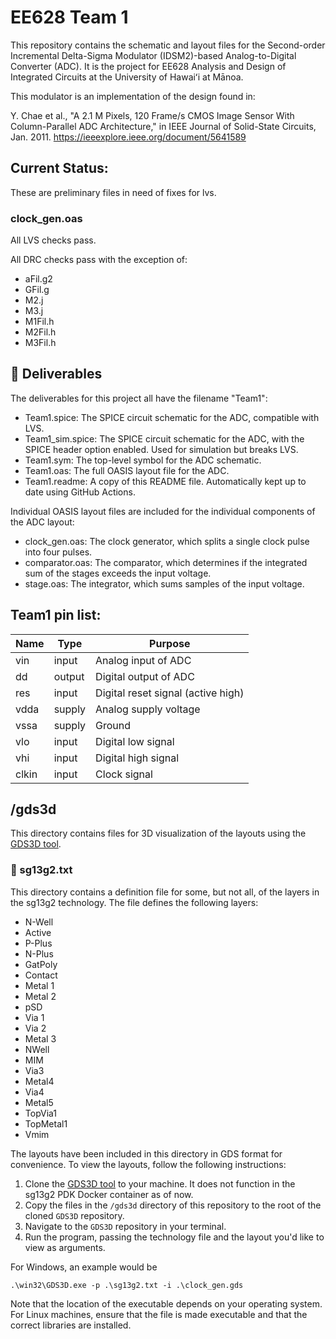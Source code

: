 # EE628 Team 1
This repository contains the schematic and layout files for the Second-order Incremental Delta-Sigma Modulator (IDSM2)-based 
Analog-to-Digital Converter (ADC). It is the project for EE628 Analysis and Design of Integrated Circuits at the University of Hawaiʻi at Mānoa.

This modulator is an implementation of the design found in:

Y. Chae et al., "A 2.1 M Pixels, 120 Frame/s CMOS Image Sensor With Column-Parallel 
ADC Architecture," in IEEE Journal of Solid-State Circuits, Jan. 2011. https://ieeexplore.ieee.org/document/5641589

## Current Status:
These are preliminary files in need of fixes for lvs.

### clock_gen.oas
All LVS checks pass.

All DRC checks pass with the exception of:
- aFil.g2
- GFil.g
- M2.j
- M3.j
- M1Fil.h
- M2Fil.h
- M3Fil.h

## 📄 Deliverables
The deliverables for this project all have the filename "Team1":
- Team1.spice: The SPICE circuit schematic for the ADC, compatible with LVS.
- Team1_sim.spice: The SPICE circuit schematic for the ADC, with the SPICE header option enabled. Used for simulation but breaks LVS.
- Team1.sym: The top-level symbol for the ADC schematic.
- Team1.oas: The full OASIS layout file for the ADC.
- Team1.readme: A copy of this README file. Automatically kept up to date using GitHub Actions.

Individual OASIS layout files are included for the individual components of the ADC layout: 
- clock_gen.oas: The clock generator, which splits a single clock pulse into four pulses.
- comparator.oas: The comparator, which determines if the integrated sum of the stages exceeds the input voltage.
- stage.oas: The integrator, which sums samples of the input voltage.

## Team1 pin list:
Name|Type|Purpose
---|---|---
vin|input|Analog input of ADC
dd|output|Digital output of ADC
res|input|Digital reset signal (active high)
vdda|supply|Analog supply voltage
vssa|supply|Ground
vlo|input|Digital low signal
vhi|input|Digital high signal
clkin|input|Clock signal

## /gds3d
This directory contains files for 3D visualization of the layouts using the [GDS3D tool](https://github.com/trilomix/GDS3D). 

### 📄 sg13g2.txt
This directory contains a definition file for some, but not all, of the layers in the sg13g2 technology. The file defines the following layers:
- N-Well
- Active
- P-Plus
- N-Plus
- GatPoly
- Contact
- Metal 1
- Metal 2
- pSD
- Via 1
- Via 2
- Metal 3
- NWell
- MIM
- Via3
- Metal4
- Via4
- Metal5
- TopVia1
- TopMetal1
- Vmim

The layouts have been included in this directory in GDS format for convenience. To view the layouts, follow the following instructions:
1. Clone the [GDS3D tool](https://github.com/trilomix/GDS3D) to your machine. It does not function in the sg13g2 PDK Docker container as of now.
2. Copy the files in the `/gds3d` directory of this repository to the root of the cloned `GDS3D` repository.
3. Navigate to the `GDS3D` repository in your terminal.
4. Run the program, passing the technology file and the layout you'd like to view as arguments.

For Windows, an example would be
```
.\win32\GDS3D.exe -p .\sg13g2.txt -i .\clock_gen.gds
```
Note that the location of the executable depends on your operating system. For Linux machines, ensure that the file is made executable and that the correct libraries are installed.

